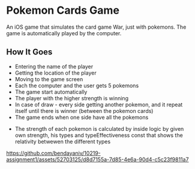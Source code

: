 # Pokemon Cards Game
An iOS game that simulates the card game War, just with pokemons. The game is automatically played by the computer.

## How It Goes
- Entering the name of the player
- Getting the location of the player
- Moving to the game screen
- Each the computer and the user gets 5 pokemons
- The game start automatically
- The player with the higher strength is winning
- In case of draw - every side getting another pokemon, and it repeat itself until there is winner (between the pokemon cards)
- The game ends when one side have all the pokemons

* The strength of each pokemon is calculated by inside logic by given own strength, his types and typeEffectiveness const that shows the relativity betwewen the different types

https://github.com/bendayaniv/10219-assignment1/assets/52703125/d8d7155a-7d85-4e6a-90d4-c5c23f9811a7

